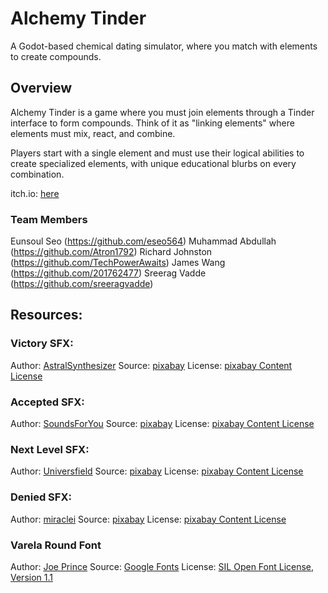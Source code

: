 # Alchemy Tinder

A Godot-based chemical dating simulator, where you match with elements to create compounds.

## Overview

Alchemy Tinder is a game where you must join elements through a Tinder interface to form compounds. Think of it as "linking elements" where elements must mix, react, and combine.

Players start with a single element and must use their logical abilities to create specialized elements, with unique educational blurbs on every combination.

itch.io: [here](https://atron1792.itch.io/alchemy-tinder)

### Team Members

Eunsoul Seo (https://github.com/eseo564)
Muhammad Abdullah (https://github.com/Atron1792)
Richard Johnston (https://github.com/TechPowerAwaits)
James Wang (https://github.com/201762477)
Sreerag Vadde (https://github.com/sreeragvadde)

## Resources:

### Victory SFX:

Author: [AstralSynthesizer](https://pixabay.com/users/astralsynthesizer-50776509/)
Source: [pixabay](https://pixabay.com/sound-effects/11l-victory-1749704552668-358772/)
License: [pixabay Content License](https://pixabay.com/service/license-summary/)

### Accepted SFX:

Author: [SoundsForYou](https://pixabay.com/users/soundsforyou-4861230/)
Source: [pixabay](https://pixabay.com/sound-effects/notifications-sound-127856/)
License: [pixabay Content License](https://pixabay.com/service/license-summary/)

### Next Level SFX:

Author: [Universfield](https://pixabay.com/users/universfield-2828//1460/)
Source: [pixabay](https://pixabay.com/sound-effects/going-to-the-next-level-114480/)
License: [pixabay Content License](https://pixabay.com/service/license-summary/)

### Denied SFX:

Author: [miraclei](https://pixabay.com/users/miraclei-45186201/)
Source: [pixabay](https://pixabay.com/sound-effects/sample-deny-error04-kofi-by-miraclei-360158/)
License: [pixabay Content License](https://pixabay.com/service/license-summary/)

### Varela Round Font

Author: [Joe Prince](https://fonts.google.com/?query=Joe+Prince)
Source: [Google Fonts](https://fonts.google.com/specimen/Varela+Round)
License: [SIL Open Font License, Version 1.1 ](https://openfontlicense.org/open-font-license-official-text/)
